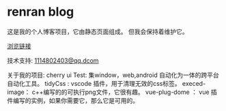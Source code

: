 # renran blog

这是我的个人博客项目，它由静态页面组成。
但我会保持着维护它。

[浏览链接](https://zhouyuantest.github.io/)


技术支持: 1114802403@qq.dcom 


关于我的项目:
    cherry ui Test: 集window，web,android 自动化为一体的跨平台自动化工具。
    tidyCss : vscode 插件，用于清理无效的css标签。
    execed-image： c++编写的的可执行png文件，它很有趣。
    vue-plug-dome ： vue 插件编写的实例，如果你需要它，那么它是可用的。
